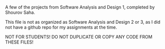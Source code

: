 A few of the projects from Software Analysis and Design 1, completed by Shourov Saha.

This file is not as organized as Software Analysis and Design 2 or 3, as I did not have a github repo for my assignments at the time.

NOT FOR STUDENTS! DO NOT DUPLICATE OR COPY ANY CODE FROM THESE FILES!
